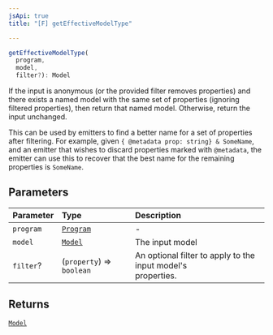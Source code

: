 ```yaml
---
jsApi: true
title: "[F] getEffectiveModelType"

---
```

```ts
getEffectiveModelType(
  program,
  model,
  filter?): Model
```

If the input is anonymous (or the provided filter removes properties)
and there exists a named model with the same set of properties
(ignoring filtered properties), then return that named model.
Otherwise, return the input unchanged.

This can be used by emitters to find a better name for a set of
properties after filtering. For example, given `{ @metadata prop:
string} & SomeName`, and an emitter that wishes to discard properties
marked with `@metadata`, the emitter can use this to recover that the
best name for the remaining properties is `SomeName`.

## Parameters

| Parameter | Type | Description |
| :------ | :------ | :------ |
| `program` | [`Program`](Interface.Program.md) | - |
| `model` | [`Model`](Interface.Model.md) | The input model |
| `filter`? | (`property`) => `boolean` | An optional filter to apply to the input model's<br />properties. |

## Returns

[`Model`](Interface.Model.md)
